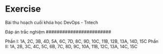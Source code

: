# Exercise
Bài thu hoạch cuối khóa học DevOps - Tntech

Đáp án trắc nghiệm
########################

Phần I: 1A, 2C, 3B, 4D, 5A, 6C, 7D, 8C, 9D, 10C, 11B, 12B, 13A, 14D, 15C
Phần II: 1A, 2B, 3C, 4C, 5C, 6B, 7C, 8D, 9C, 10A, 11B, 12C, 13A, 14C, 15C
